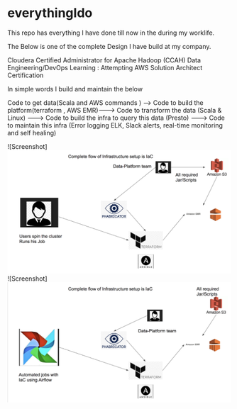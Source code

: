 # everythingIdo
This repo has everything I have done till now in the during my worklife.


The Below is one of the complete Design I have build at my company.

Cloudera Certified Administrator for Apache Hadoop (CCAH) 
Data Engineering/DevOps
Learning : Attempting AWS Solution Architect Certification

In simple words I build and maintain the below 

Code to get data(Scala and AWS commands ) --> Code to build the platform(terraform , AWS EMR)---> Code to transform the data (Scala & Linux) ---> Code to build the infra to query this data (Presto) ---> Code to maintain this infra (Error logging ELK, Slack alerts, real-time monitoring and self healing)


![Screenshot]![Screenshot](1.png)
![Screenshot]![Screenshot](2.png)
